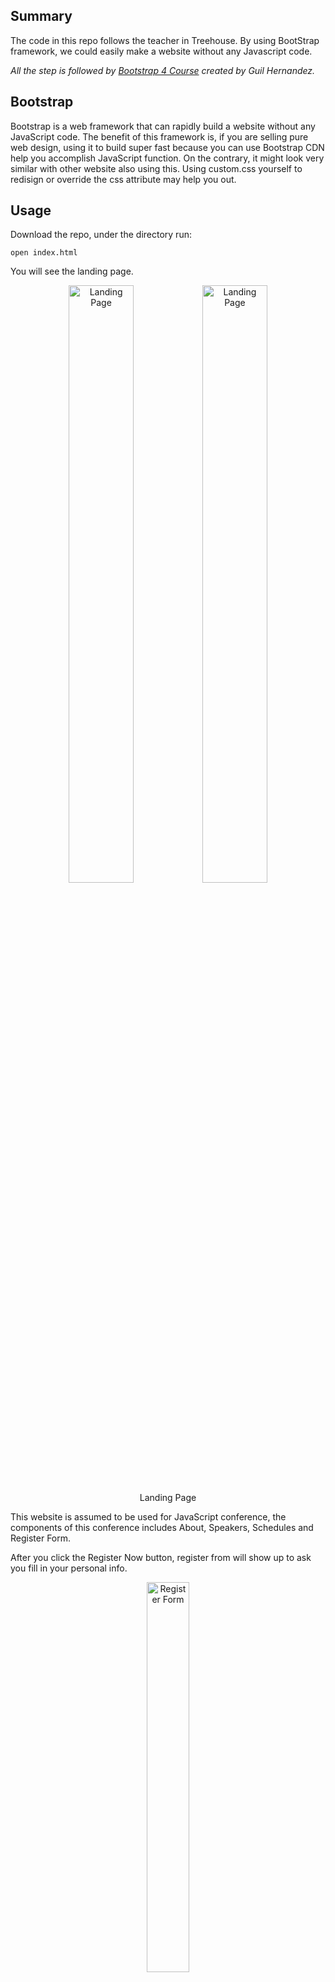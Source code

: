## Summary

The code in this repo follows the teacher in Treehouse. By using BootStrap framework, we could easily make a website without any Javascript code.

*All the step is followed by [Bootstrap 4 Course](https://teamtreehouse.com/library/flask-basics) created by Guil Hernandez.*

## Bootstrap

Bootstrap is a web framework that can rapidly build a website without any JavaScript code. The benefit of this framework is, if you are selling pure web design, using it to build super fast because you can use Bootstrap CDN help you accomplish JavaScript function. 
On the contrary, it might look very similar with other website also using this. Using custom.css yourself to redisign or override the css attribute may help you out.

## Usage

Download the repo, under the directory run:

    open index.html

You will see the landing page.

<figure style="text-align: center;">
    <img src="http://i66.tinypic.com/3444nk1.png" alt="Landing Page" style="width: 49.5%; height: 49.5%"/>
    <img src="http://i65.tinypic.com/2ic1tvt.png" alt="Landing Page" style="width: 49.5%; height: 49.5%"/>
    <figcaption style="display: block;">Landing Page</figcaption>
</figure>

This website is assumed to be used for JavaScript conference, the components of this conference includes About, Speakers, Schedules and Register Form.

After you click the Register Now button, register from will show up to ask you fill in your personal info.

<figure style="text-align: center;">
    <img src="http://i66.tinypic.com/jk9l5w.png" alt="Register Form" style="width: 40%; height: 40%"/>
    <figcaption style="display: block;">Register Form</figcaption>
</figure>

However, we didn't process any data after Register button is pressed.

## Code

Here, we only separately list the components used in this project since it just copy from the Bootstrap website and everything works like charm! Amazing! You can see more detail in [Bootstrap components](https://getbootstrap.com/docs/4.0/components/alerts/).

#### [Getting Started](https://getbootstrap.com/docs/4.0/getting-started/introduction/) - Render all stuff from CDN
------------------------------------------------------------------------

index.html

```
<!doctype html>
<html lang="en">
  <head>
    <!-- Required meta tags -->
    <meta charset="utf-8">
    <meta name="viewport" content="width=device-width, initial-scale=1, shrink-to-fit=no">

    <!-- Bootstrap CSS -->
    <link rel="stylesheet" href="https://maxcdn.bootstrapcdn.com/bootstrap/4.0.0/css/bootstrap.min.css" integrity="sha384-Gn5384xqQ1aoWXA+058RXPxPg6fy4IWvTNh0E263XmFcJlSAwiGgFAW/dAiS6JXm" crossorigin="anonymous">

    <title>Hello, world!</title>
  </head>
  <body>
    <h1>Hello, world!</h1>

    <!-- Optional JavaScript -->
    <!-- jQuery first, then Popper.js, then Bootstrap JS -->
    <script src="https://code.jquery.com/jquery-3.2.1.slim.min.js" integrity="sha384-KJ3o2DKtIkvYIK3UENzmM7KCkRr/rE9/Qpg6aAZGJwFDMVNA/GpGFF93hXpG5KkN" crossorigin="anonymous"></script>
    <script src="https://cdnjs.cloudflare.com/ajax/libs/popper.js/1.12.9/umd/popper.min.js" integrity="sha384-ApNbgh9B+Y1QKtv3Rn7W3mgPxhU9K/ScQsAP7hUibX39j7fakFPskvXusvfa0b4Q" crossorigin="anonymous"></script>
    <script src="https://maxcdn.bootstrapcdn.com/bootstrap/4.0.0/js/bootstrap.min.js" integrity="sha384-JZR6Spejh4U02d8jOt6vLEHfe/JQGiRRSQQxSfFWpi1MquVdAyjUar5+76PVCmYl" crossorigin="anonymous"></script>
  </body>
</html>
```

This is the [starter template](https://getbootstrap.com/docs/4.0/getting-started/introduction/), just copy the code here to your html in order to render the Bootstrap CDN and jQuery package.

### [Navs](https://getbootstrap.com/docs/4.0/components/navs/) - Show the nav
------------------------------------------------------------------------

<figure style="text-align: center;">
    <img src="http://i68.tinypic.com/2dtx0gh.png" alt="Navs" style="width: 100%; height: 100%"/>
</figure>

```
<ul class="nav">
  <li class="nav-item">
    <a class="nav-link active" href="#">Active</a>
  </li>
  <li class="nav-item">
    <a class="nav-link" href="#">Link</a>
  </li>
  <li class="nav-item">
    <a class="nav-link" href="#">Link</a>
  </li>
  <li class="nav-item">
    <a class="nav-link disabled" href="#">Disabled</a>
  </li>
</ul>
```

### [Navbar](https://getbootstrap.com/docs/4.0/components/navbar/) - Show the nav bar
------------------------------------------------------------------------

<figure style="text-align: center;">
    <img src="http://i65.tinypic.com/k2xpus.png" alt="Nav bar" style="width: 100%; height: 100%"/>
</figure>

```
<nav class="navbar navbar-light bg-light justify-content-between">
  <a class="navbar-brand">Navbar</a>
  <form class="form-inline">
    <input class="form-control mr-sm-2" type="search" placeholder="Search" aria-label="Search">
    <button class="btn btn-outline-success my-2 my-sm-0" type="submit">Search</button>
  </form>
</nav>
```

### [Jumbotron](https://getbootstrap.com/docs/4.0/components/jumbotron/) - Large scene to show
------------------------------------------------------------------------

<figure style="text-align: center;">
    <img src="http://i63.tinypic.com/2vvuixt.png" alt="Jumbotron" style="width: 100%; height: 100%"/>
</figure>

```
<div class="jumbotron">
  <h1 class="display-4">Hello, world!</h1>
  <p class="lead">This is a simple hero unit, a simple jumbotron-style component for calling extra attention to featured content or information.</p>
  <hr class="my-4">
  <p>It uses utility classes for typography and spacing to space content out within the larger container.</p>
  <p class="lead">
    <a class="btn btn-primary btn-lg" href="#" role="button">Learn more</a>
  </p>
</div>
```

### [Button group](https://getbootstrap.com/docs/4.0/components/button-group/) - Group all the buttons together
------------------------------------------------------------------------

<figure style="text-align: center;">
    <img src="http://i66.tinypic.com/14t5y0h.png" alt="Button group" style="width: 100%; height: 100%"/>
</figure>

```
<div class="btn-group" role="group" aria-label="Basic example">
  <button type="button" class="btn btn-secondary">Left</button>
  <button type="button" class="btn btn-secondary">Middle</button>
  <button type="button" class="btn btn-secondary">Right</button>
</div>
```

### [Cards](https://getbootstrap.com/docs/4.0/components/card/) - Show individuals in templates theme
------------------------------------------------------------------------

<figure style="text-align: center;">
    <img src="http://i66.tinypic.com/11ay045.png" alt="Cards" style="width: 100%; height: 100%"/>
</figure>

```
<div class="card" style="width: 18rem;">
  <img class="card-img-top" src="..." alt="Card image cap">
  <div class="card-body">
    <p class="card-text">Some quick example text to build on the card title and make up the bulk of the card's content.</p>
  </div>
</div>
```

### [List group](https://getbootstrap.com/docs/4.0/components/list-group/) - Show all the info in a list form
------------------------------------------------------------------------

<figure style="text-align: center;">
    <img src="http://i65.tinypic.com/fuqb8z.png" alt="RList group" style="width: 100%; height: 100%"/>
</figure>

```
<ul class="list-group">
  <li class="list-group-item d-flex justify-content-between align-items-center">
    Cras justo odio
    <span class="badge badge-primary badge-pill">14</span>
  </li>
  <li class="list-group-item d-flex justify-content-between align-items-center">
    Dapibus ac facilisis in
    <span class="badge badge-primary badge-pill">2</span>
  </li>
  <li class="list-group-item d-flex justify-content-between align-items-center">
    Morbi leo risus
    <span class="badge badge-primary badge-pill">1</span>
  </li>
</ul>
```

### [Scrollspy](https://getbootstrap.com/docs/4.0/components/scrollspy/) - Target the html id when scrolling with active effect
------------------------------------------------------------------------

<figure style="text-align: center;">
    <img src="http://i68.tinypic.com/974c4k.png" alt="Scrollspy" style="width: 100%; height: 100%"/>
</figure>

```
<nav id="navbar-example2" class="navbar navbar-light bg-light">
  <a class="navbar-brand" href="#">Navbar</a>
  <ul class="nav nav-pills">
    <li class="nav-item">
      <a class="nav-link" href="#fat">@fat</a>
    </li>
    <li class="nav-item">
      <a class="nav-link" href="#mdo">@mdo</a>
    </li>
    <li class="nav-item dropdown">
      <a class="nav-link dropdown-toggle" data-toggle="dropdown" href="#" role="button" aria-haspopup="true" aria-expanded="false">Dropdown</a>
      <div class="dropdown-menu">
        <a class="dropdown-item" href="#one">one</a>
        <a class="dropdown-item" href="#two">two</a>
        <div role="separator" class="dropdown-divider"></div>
        <a class="dropdown-item" href="#three">three</a>
      </div>
    </li>
  </ul>
</nav>
<div data-spy="scroll" data-target="#navbar-example2" data-offset="0">
  <h4 id="fat">@fat</h4>
  <p>...</p>
  <h4 id="mdo">@mdo</h4>
  <p>...</p>
  <h4 id="one">one</h4>
  <p>...</p>
  <h4 id="two">two</h4>
  <p>...</p>
  <h4 id="three">three</h4>
  <p>...</p>
</div>
```

### [Dropdowns](https://getbootstrap.com/docs/4.0/components/dropdowns/) - Show the dropdowns
------------------------------------------------------------------------

<figure style="text-align: center;">
    <img src="http://i65.tinypic.com/jg0dx2.png" alt="Dropdowns" style="width: 100%; height: 100%"/>
</figure>

```
<div class="dropdown">
  <button class="btn btn-secondary dropdown-toggle" type="button" id="dropdownMenuButton" data-toggle="dropdown" aria-haspopup="true" aria-expanded="false">
    Dropdown button
  </button>
  <div class="dropdown-menu" aria-labelledby="dropdownMenuButton">
    <a class="dropdown-item" href="#">Action</a>
    <a class="dropdown-item" href="#">Another action</a>
    <a class="dropdown-item" href="#">Something else here</a>
  </div>
</div>
```

### [Modal](https://getbootstrap.com/docs/4.0/components/modal/) - Popup a modal on the current scene
------------------------------------------------------------------------

<figure style="text-align: center;">
    <img src="http://i68.tinypic.com/27x17ax.png" alt="Modal" style="width: 100%; height: 100%"/>
</figure>

```
<div class="modal" tabindex="-1" role="dialog">
  <div class="modal-dialog" role="document">
    <div class="modal-content">
      <div class="modal-header">
        <h5 class="modal-title">Modal title</h5>
        <button type="button" class="close" data-dismiss="modal" aria-label="Close">
          <span aria-hidden="true">&times;</span>
        </button>
      </div>
      <div class="modal-body">
        <p>Modal body text goes here.</p>
      </div>
      <div class="modal-footer">
        <button type="button" class="btn btn-primary">Save changes</button>
        <button type="button" class="btn btn-secondary" data-dismiss="modal">Close</button>
      </div>
    </div>
  </div>
</div>
```

### [Forms](https://getbootstrap.com/docs/4.0/components/forms/) - Show a form to register or write in
------------------------------------------------------------------------

<figure style="text-align: center;">
    <img src="http://i66.tinypic.com/20seyps.png" alt="Forms" style="width: 100%; height: 100%"/>
</figure>

```
<form>
  <div class="form-group">
    <label for="exampleInputEmail1">Email address</label>
    <input type="email" class="form-control" id="exampleInputEmail1" aria-describedby="emailHelp" placeholder="Enter email">
    <small id="emailHelp" class="form-text text-muted">We'll never share your email with anyone else.</small>
  </div>
  <div class="form-group">
    <label for="exampleInputPassword1">Password</label>
    <input type="password" class="form-control" id="exampleInputPassword1" placeholder="Password">
  </div>
  <div class="form-check">
    <input type="checkbox" class="form-check-input" id="exampleCheck1">
    <label class="form-check-label" for="exampleCheck1">Check me out</label>
  </div>
  <button type="submit" class="btn btn-primary">Submit</button>
</form>
```


## Conclusion

In this project, we almost use all the componetns to build the website. Besdies, there are also a lot of typography and utilities used in this project. But those things are very subtle and tedious, I think that could be surveyed after familiar with all the components here.
